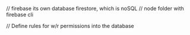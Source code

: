 // firebase its own database firestore, which is noSQL
// node folder with firebase cli

// Define rules for w/r permissions into the database

